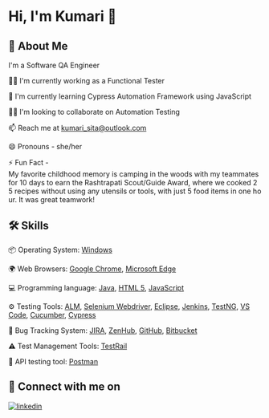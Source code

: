 
# Hi, I'm Kumari 👋


## 🚀 About Me
I'm a Software QA Engineer



👩‍💻 I'm currently working as a Functional Tester

🧠 I'm currently learning Cypress Automation Framework using JavaScript

👯‍♀️ I'm looking to collaborate on Automation Testing

📫 Reach me at kumari_sita@outlook.com

😄 Pronouns - she/her

⚡️ Fun Fact - My favorite childhood memory is camping in the woods with my teammates for 10 days to earn the Rashtrapati Scout/Guide Award, where we cooked 25 recipes without using any utensils or tools, with just 5 food items in one hour. It was great teamwork!
## 🛠 Skills
📦 Operating System: [Windows](https://www.microsoft.com/en-us/windows/get-windows-10)

🌍 Web Browsers: [Google Chrome](https://www.google.com/chrome/bsem/download/en_us/?brand=VDKB&ds_kid=43700052784036214&utm_source=bing&utm_medium=cpc&utm_campaign=1011197%20%7C%20Chrome%20Win10%20%7C%20DR%20%7C%20ESS01%20%7C%20NA%20%7C%20US%20%7C%20en%20%7C%20Desk%20%7C%20SEM%20%7C%20BKWS%20-%20EXA%20%7C%20Txt%20~%20Top%20KWDS&utm_term=google%20chrome&utm_content=Desk%20%7C%20BKWS%20-%20EXA%20%7C%20Txt%20~%20Google%20Chrome%20~%20Top%20KWDS&gclid=b201c78f63c112840815a53f7e8f8f2f&gclsrc=3p.ds), [Microsoft Edge](https://www.microsoft.com/en-us/edge?brand=M021&OCID=AID2200286_SEM_94ce3d8b27f3190516a35f3b3a7f7c74%3aG%3as&ef_id=94ce3d8b27f3190516a35f3b3a7f7c74%3aG%3as&msclkid=94ce3d8b27f3190516a35f3b3a7f7c74&r=1)

💻 Programming language: [Java](https://www.java.com/en/), [HTML 5](https://www.javatpoint.com/html5-tutorial), [JavaScript](https://www.javascript.com/)

⚙️ Testing Tools: [ALM](https://www.testmanagement.com/qualitycenter/), [Selenium Webdriver](https://www.selenium.dev/documentation/webdriver/), [Eclipse](https://www.eclipse.org/),
                   [Jenkins](https://www.jenkins.io/), [TestNG](https://testng.org/doc/), [VS Code](https://code.visualstudio.com/), [Cucumber](https://cucumber.io/), [Cypress](https://www.cypress.io/)

🐛 Bug Tracking System: [JIRA](https://www.atlassian.com/software/jira?gclid=8621591ffaee1cfd30103baff63d23ca&gclsrc=3p.ds&adgroup=1296324441311137&campaign=380755204&creative=81020329640247&device=c&keyword=%2Bjira+%2Bsoftware+%2Bcom&ds_k=%2Bjira+%2Bsoftware+%2Bcom&matchtype=e&network=o&ds_kids=p54408717774&ds_e=MICROSOFT&ds_eid=700000001738795&ds_e1=MICROSOFT&msclkid=8621591ffaee1cfd30103baff63d23ca&bundle=jira-software&edition=free), [ZenHub](https://go.zenhub.com/long-ppc/?utm_term=zenhub&utm_source=bing&utm_medium=cpc&utm_campaign=Brand-Bing&utm_content=Zenhub&msclkid=27ac283010ef1f408f814a801ffea20d), [GitHub](https://github.com/), [Bitbucket](https://bitbucket.org/)

⚠️ Test Management Tools: [TestRail](https://www.gurock.com/testrail/) 

📮 API testing tool: [Postman](https://www.postman.com/automated-testing/)
## 🔗 Connect with me on 
[![linkedin](https://img.shields.io/badge/linkedin-0A66C2?style=for-the-badge&logo=linkedin&logoColor=white)](https://www.linkedin.com/in/kumarisita/)




